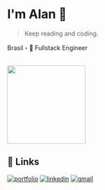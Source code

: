 
# I'm Alan 👋

> Keep reading and coding.

Brasil・🚀 Fullstack Engineer

</br>

<img height="180em" src="https://github-readme-stats.vercel.app/api/top-langs/?username=alanadson&layout=compact&langs_count=7&theme=dark"/>

</br>

## 🔗 Links
[![portfolio](https://img.shields.io/badge/my_portfolio-000?style=for-the-badge&logo=ko-fi&logoColor=white)](https://alanadson.com/)
[![linkedin](https://img.shields.io/badge/linkedin-0A66C2?style=for-the-badge&logo=linkedin&logoColor=white)](https://www.linkedin.com/)
[![gmail](https://img.shields.io/badge/gmail-D93025?style=for-the-badge&logo=gmail&logoColor=white)](mailto:alanadson.exe@gmail.com)

</br>

